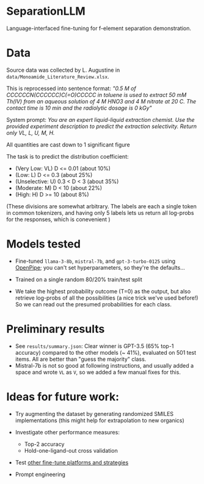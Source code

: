 # SeparationLLM

 Language-interfaced fine-tuning for f-element separation demonstration.

# Data

 Source data was collected by L. Augustine in `data/Monoamide_Literature_Review.xlsx`.  
 
 This is reprocessed into sentence format: *"0.5 M of CCCCCCN(CCCCCC)C(=O)CCCCC in toluene is used to extract 50 mM Th(IV) from an aqueous solution of 4 M HNO3 and 4 M nitrate at 20 C. The contact time is 10 min and the radiolytic dosage is 0 kGy"*

 System prompt: *You are an expert liquid-liquid extraction chemist. Use the provided experiment description to predict the extraction selectivity. Return only VL, L, U, M, H.*

 All quantities are cast down to 1 significant figure 

 The task is to predict the distribution coefficient:
 - (Very Low: VL) D <= 0.01  (about 10%)
 - (Low: L) D <= 0.3 (about 25%)
 - (Unselective: U)  0.3 < D < 3 (about 35%)
 - (Moderate: M)   D < 10 (about 22%)
 - (High: H)   D >= 10 (about 8%)

(These divisions are somewhat arbitrary. The labels are each a single token in common tokenizers, and having only 5 labels lets us return all log-probs for the responses, which is conevenient )


# Models tested

- Fine-tuned `llama-3-8b`, `mistral-7b`, and `gpt-3-turbo-0125` using [OpenPipe](http://openpipe.ai); you can't set hyperparameters, so they're the defaults...

- Trained on a single random 80/20% train/test split

- We take the highest probability outcome (T=0) as the output, but also retrieve log-probs of all the possibilities (a nice trick we've used before!) So we can read out the presumed probabilities for each class.

# Preliminary results

- See `results/summary.json`:  Clear winner is GPT-3.5 (65% top-1 accuracy) compared to the other models (~ 41%), evaluated on 501 test items.  All are better than "guess the majority" class.
- Mistral-7b is not so good at following instructions, and usually added a space and wrote `VL` as `V`, so we added a few manual fixes for this.

# Ideas for future work:

- Try augmenting the dataset by generating randomized SMILES implementations (this might help for extrapolation to new organics)

- Investigate other performance measures:
    - Top-2 accuracy
    - Hold-one-ligand-out cross validation

- Test [other fine-tune platforms and strategies](https://jschrier.github.io/blog/2024/06/29/LLM-Finetuning-Notes.html) 
- Prompt engineering